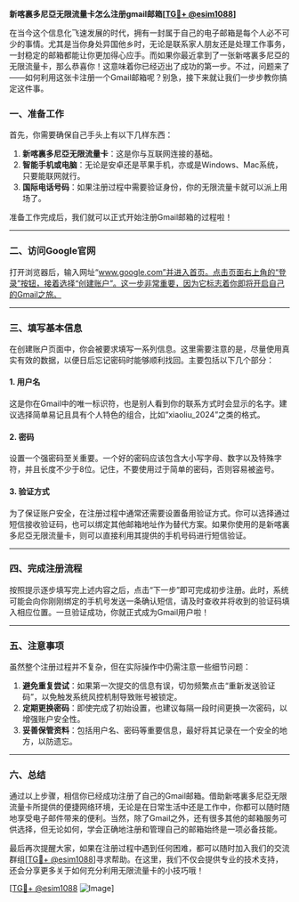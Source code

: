 **新喀裏多尼亞无限流量卡怎么注册gmail邮箱[[TG💪+ @esim1088](https://t.me/s/esim1088)]**

在当今这个信息化飞速发展的时代，拥有一封属于自己的电子邮箱是每个人必不可少的事情。尤其是当你身处异国他乡时，无论是联系家人朋友还是处理工作事务，一封稳定的邮箱都能让你更加得心应手。而如果你最近拿到了一张新喀裏多尼亞的无限流量卡，那么恭喜你！这意味着你已经迈出了成功的第一步。不过，问题来了——如何利用这张卡注册一个Gmail邮箱呢？别急，接下来就让我们一步步教你搞定这件事。

### 一、准备工作

首先，你需要确保自己手头上有以下几样东西：
1. **新喀裏多尼亞无限流量卡**：这是你与互联网连接的基础。
2. **智能手机或电脑**：无论是安卓还是苹果手机，亦或是Windows、Mac系统，只要能联网就行。
3. **国际电话号码**：如果注册过程中需要验证身份，你的无限流量卡就可以派上用场了。

准备工作完成后，我们就可以正式开始注册Gmail邮箱的过程啦！

---

### 二、访问Google官网

打开浏览器后，输入网址“www.google.com”并进入首页。点击页面右上角的“登录”按钮，接着选择“创建账户”。这一步非常重要，因为它标志着你即将开启自己的Gmail之旅。

---

### 三、填写基本信息

在创建账户页面中，你会被要求填写一系列信息。这里需要注意的是，尽量使用真实有效的数据，以便日后忘记密码时能够顺利找回。主要包括以下几个部分：

#### 1. 用户名
这是你在Gmail中的唯一标识符，也是别人看到你的联系方式时会显示的名字。建议选择简单易记且具有个人特色的组合，比如“xiaoliu_2024”之类的格式。

#### 2. 密码
设置一个强密码至关重要。一个好的密码应该包含大小写字母、数字以及特殊字符，并且长度不少于8位。记住，不要使用过于简单的密码，否则容易被盗号。

#### 3. 验证方式
为了保证账户安全，在注册过程中通常还需要设置备用验证方式。你可以选择通过短信接收验证码，也可以绑定其他邮箱地址作为替代方案。如果你使用的是新喀裏多尼亞无限流量卡，则可以直接利用其提供的手机号码进行短信验证。

---

### 四、完成注册流程

按照提示逐步填写完上述内容之后，点击“下一步”即可完成初步注册。此时，系统可能会向你刚刚绑定的手机号发送一条确认短信，请及时查收并将收到的验证码填入相应位置。一旦验证成功，你就正式成为Gmail用户啦！

---

### 五、注意事项

虽然整个注册过程并不复杂，但在实际操作中仍需注意一些细节问题：

1. **避免重复尝试**：如果第一次提交的信息有误，切勿频繁点击“重新发送验证码”，以免触发系统风控机制导致账号被锁定。
2. **定期更换密码**：即使完成了初始设置，也建议每隔一段时间更换一次密码，以增强账户安全性。
3. **妥善保管资料**：包括用户名、密码等重要信息，最好将其记录在一个安全的地方，以防遗忘。

---

### 六、总结

通过以上步骤，相信你已经成功注册了自己的Gmail邮箱。借助新喀裏多尼亞无限流量卡所提供的便捷网络环境，无论是在日常生活中还是工作中，你都可以随时随地享受电子邮件带来的便利。当然，除了Gmail之外，还有很多其他的邮箱服务可供选择，但无论如何，学会正确地注册和管理自己的邮箱始终是一项必备技能。

最后再次提醒大家，如果在注册过程中遇到任何困难，都可以随时加入我们的交流群组[[TG💪+ @esim1088](https://t.me/s/esim1088)]寻求帮助。在这里，我们不仅会提供专业的技术支持，还会分享更多关于如何充分利用无限流量卡的小技巧哦！

[[TG💪+ @esim1088](https://t.me/s/esim1088) ![Image](https://i.postimg.cc/4NQfJmqS/Snipaste-2025-05-13-00-14-12.png)]